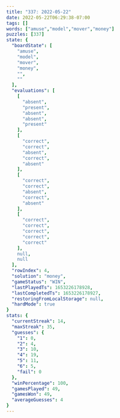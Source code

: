 ```yaml
---
title: "337: 2022-05-22"
date: 2022-05-22T06:29:38-07:00
tags: []
words: ["amuse","model","mover","money"]
puzzles: [337]
state: {
  "boardState": [
    "amuse",
    "model",
    "mover",
    "money",
    "",
    ""
  ],
  "evaluations": [
    [
      "absent",
      "present",
      "absent",
      "absent",
      "present"
    ],
    [
      "correct",
      "correct",
      "absent",
      "correct",
      "absent"
    ],
    [
      "correct",
      "correct",
      "absent",
      "correct",
      "absent"
    ],
    [
      "correct",
      "correct",
      "correct",
      "correct",
      "correct"
    ],
    null,
    null
  ],
  "rowIndex": 4,
  "solution": "money",
  "gameStatus": "WIN",
  "lastPlayedTs": 1653226178928,
  "lastCompletedTs": 1653226178927,
  "restoringFromLocalStorage": null,
  "hardMode": true
}
stats: {
  "currentStreak": 14,
  "maxStreak": 35,
  "guesses": {
    "1": 0,
    "2": 4,
    "3": 10,
    "4": 19,
    "5": 11,
    "6": 5,
    "fail": 0
  },
  "winPercentage": 100,
  "gamesPlayed": 49,
  "gamesWon": 49,
  "averageGuesses": 4
}
---
```


<!-- more -->
